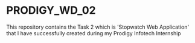 # PRODIGY_WD_02
This repository contains the Task 2 which is 'Stopwatch Web Application' that I have successfully created during my Prodigy Infotech Internship
